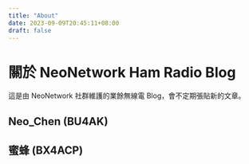 ```yaml
---
title: "About"
date: 2023-09-09T20:45:11+08:00
draft: false
---
```

# 關於 NeoNetwork Ham Radio Blog

這是由 NeoNetwork 社群維護的業餘無線電 Blog，會不定期張貼新的文章。

## Neo_Chen (BU4AK)

## 蜜蜂 (BX4ACP)
